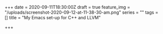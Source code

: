 +++
date = 2020-09-11T18:30:00Z
draft = true
feature_img = "/uploads/screenshot-2020-09-12-at-11-38-30-am.png"
series = ""
tags = []
title = "My Emacs set-up for C++ and LLVM"

+++

